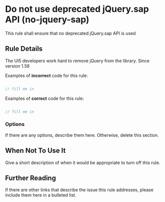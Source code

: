 # Do not use deprecated jQuery.sap API (no-jquery-sap)

This rule shall ensure that no deprecated jQuery.sap API is used


## Rule Details

The UI5 developers work hard to remove jQuery from the library. Since version  1.58

Examples of **incorrect** code for this rule:

```js

// fill me in

```

Examples of **correct** code for this rule:

```js

// fill me in

```

### Options

If there are any options, describe them here. Otherwise, delete this section.

## When Not To Use It

Give a short description of when it would be appropriate to turn off this rule.

## Further Reading

If there are other links that describe the issue this rule addresses, please include them here in a bulleted list.
